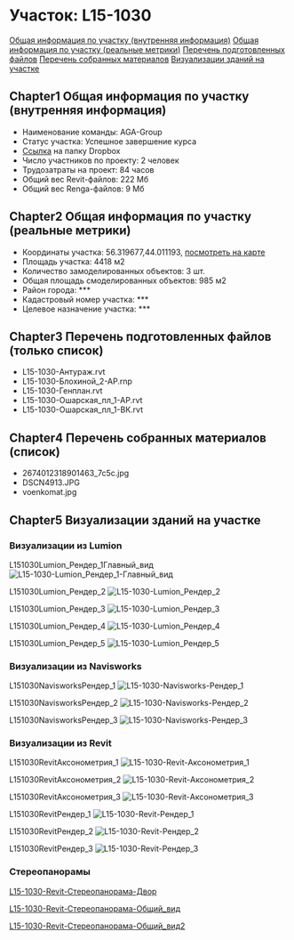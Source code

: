 # Участок: L15-1030

[Общая информация по участку (внутренняя информация)](#Chapter1)
[Общая информация по участку (реальные метрики)](#Chapter2)
[Перечень подготовленных файлов](#Chapter3)
[Перечень собранных материалов](#Chapter4)
[Визуализации зданий на участке](#Chapter5)

## <a id="test">Chapter1</a> Общая информация по участку (внутренняя информация)
+ Наименование команды: AGA-Group
+ Статус участка: Успешное завершение курса
+ [Ссылка](https://www.dropbox.com/sh/wvvgv1nw1iqred9/AADmR7OtT6mEJxW-7-y-l4-Xa/L15_1030?dl=0) на папку Dropbox
+ Число участников по проекту: 2 человек
+ Трудозатраты на проект: 84 часов
+ Общий вес Revit-файлов: 222 Мб
+ Общий вес Renga-файлов: 9 Мб
## <a id="test">Chapter2</a> Общая информация по участку (реальные метрики)
+ Координаты участка: 56.319677,44.011193, [посмотреть на карте](yandex.ru/maps/47/nizhny-novgorod/?ll=56.319677%2C44.011193&z=19)
+ Площадь участка: 4418 м2
+ Количество замоделированных объектов: 3 шт.
+ Общая площадь смоделированных объектов: 985 м2
+ Район города: *** 
+ Кадастровый номер участка: *** 
+ Целевое назначение участка: *** 
## <a id="test">Chapter3</a> Перечень подготовленных файлов (только список)
+ L15-1030-Антураж.rvt
+ L15-1030-Блохиной_2-АР.rnp
+ L15-1030-Генплан.rvt
+ L15-1030-Ошарская_пл_1-АР.rvt
+ L15-1030-Ошарская_пл_1-ВК.rvt
## <a id="test">Chapter4</a> Перечень собранных материалов (список)
+ 2674012318901463_7c5c.jpg
+ DSCN4913.JPG
+ voenkomat.jpg
## <a id="test">Chapter5</a> Визуализации зданий на участке
### Визуализации из Lumion
L151030Lumion_Рендер_1Главный_вид
![L15-1030-Lumion_Рендер_1-Главный_вид](/Images/L15_1030/L15-1030-Lumion_Рендер_1-Главный_вид_Compressed.jpg)

L151030Lumion_Рендер_2
![L15-1030-Lumion_Рендер_2](/Images/L15_1030/L15-1030-Lumion_Рендер_2_Compressed.jpg)

L151030Lumion_Рендер_3
![L15-1030-Lumion_Рендер_3](/Images/L15_1030/L15-1030-Lumion_Рендер_3_Compressed.jpg)

L151030Lumion_Рендер_4
![L15-1030-Lumion_Рендер_4](/Images/L15_1030/L15-1030-Lumion_Рендер_4_Compressed.jpg)

L151030Lumion_Рендер_5
![L15-1030-Lumion_Рендер_5](/Images/L15_1030/L15-1030-Lumion_Рендер_5_Compressed.jpg)

### Визуализации из Navisworks
L151030NavisworksРендер_1
![L15-1030-Navisworks-Рендер_1](/Images/L15_1030/L15-1030-Navisworks-Рендер_1_Compressed.jpg)

L151030NavisworksРендер_2
![L15-1030-Navisworks-Рендер_2](/Images/L15_1030/L15-1030-Navisworks-Рендер_2_Compressed.jpg)

L151030NavisworksРендер_3
![L15-1030-Navisworks-Рендер_3](/Images/L15_1030/L15-1030-Navisworks-Рендер_3_Compressed.jpg)

### Визуализации из Revit
L151030RevitАксонометрия_1
![L15-1030-Revit-Аксонометрия_1](/Images/L15_1030/L15-1030-Revit-Аксонометрия_1_Compressed.jpg)

L151030RevitАксонометрия_2
![L15-1030-Revit-Аксонометрия_2](/Images/L15_1030/L15-1030-Revit-Аксонометрия_2_Compressed.jpg)

L151030RevitАксонометрия_3
![L15-1030-Revit-Аксонометрия_3](/Images/L15_1030/L15-1030-Revit-Аксонометрия_3_Compressed.jpg)

L151030RevitРендер_1
![L15-1030-Revit-Рендер_1](/Images/L15_1030/L15-1030-Revit-Рендер_1_Compressed.jpg)

L151030RevitРендер_2
![L15-1030-Revit-Рендер_2](/Images/L15_1030/L15-1030-Revit-Рендер_2_Compressed.jpg)

L151030RevitРендер_3
![L15-1030-Revit-Рендер_3](/Images/L15_1030/L15-1030-Revit-Рендер_3_Compressed.jpg)

### Стереопанорамы
[L15-1030-Revit-Стереопанорама-Двор](https://pano.autodesk.com/pano.html?url=jpgs/b06b991c-3eec-4b5d-a171-64487a2ec572&version=2)

[L15-1030-Revit-Стереопанорама-Общий_вид](https://pano.autodesk.com/pano.html?url=jpgs/b5f319ac-5901-44c6-8c8d-56fc5e679130&version=2)

[L15-1030-Revit-Стереопанорама-Общий_вид2](https://pano.autodesk.com/pano.html?url=jpgs/de0aa47b-381a-42ba-879a-3e1bb46e730c&version=2)

